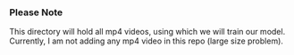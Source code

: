 ### Please Note

This directory will hold all mp4 videos, using which we will train our model. Currently, I am not adding any mp4 video in this repo (large size problem). 

